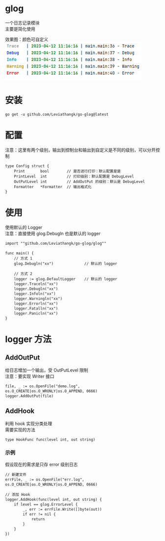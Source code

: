 # glog

一个日志记录模块  
主要是简化使用

效果图：颜色可自定义  
![img.png](img.png)
# 安装

```
go get -u github.com/Leviathangk/go-glog@latest
```

# 配置
注意：这里有两个级别，输出到控制台和输出到自定义是不同的级别，可以分开控制
```
type Config struct {
	Print       bool        // 是否进行打印：默认配置是是
	PrintLevel  int         // 打印级别：默认配置是 DebugLevel
	OutPutLevel int         // AddOutPut 的级别：默认是 DebugLevel
	Formatter   *Formatter  // 输出格式化
}
```

# 使用

使用默认的 Logger  
注意：直接使用 glog.Debugln 也是默认的 logger

```
import ""github.com/Leviathangk/go-glog/glog""

func main() {
    // 方式 1
    glog.Debugln("xx")              // 默认的 logger
    
    // 方式 2
    logger := glog.DefaultLogger    // 默认的 logger
    logger.Traceln("xx")
    logger.Debugln("xx")
    logger.Infoln("xx")
    logger.Warningln("xx")
    logger.Errorln("xx")
    logger.Fatalln("xx")
    logger.Panicln("xx")
}
```
# logger 方法
## AddOutPut
给日志增加一个输出，受 OutPutLevel 限制  
注意：要实现 Writer 接口

```
file, _ := os.OpenFile("demo.log", os.O_CREATE|os.O_WRONLY|os.O_APPEND, 0666)
logger.AddOutPut(file)
```

## AddHook

利用 hook 实现分类处理  
需要实现的方法

```
type HookFunc func(level int, out string)
```

### 示例
假设现在的需求是只存 error 级别日志
```
// 新建文件
errFile, _ := os.OpenFile("err.log", os.O_CREATE|os.O_WRONLY|os.O_APPEND, 0666)

// 添加 Hook
logger.AddHook(func(level int, out string) {
    if level == glog.ErrorLevel {
        _, err := errFile.Write([]byte(out))
        if err != nil {
            return
        }
    }
})
```